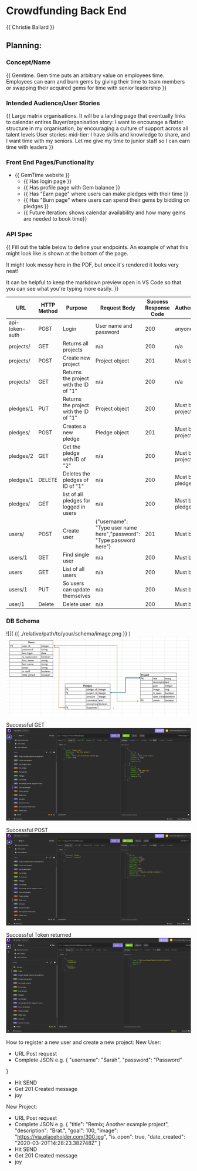 # Crowdfunding Back End
{{ Christie Ballard }}

## Planning:
### Concept/Name
{{ Gemtime. Gem time puts an arbitrary value on employees time. Employees can earn and burn gems by giving their time to team members or swapping their acquired gems for time with senior leadership }}

### Intended Audience/User Stories
{{ Large matrix organisations. It will be a landing page that eventually links to calendar entires 
Buyer/organisation story: I want to encourage a flatter structure in my organisation, by encouraging a culture of support across all talent levels
User stories:
mid-tier: I have skills and knowledge to share, and I want time with my seniors. Let me give my time to junior staff so I can earn time with leaders
}}

### Front End Pages/Functionality
- {{ GemTime website }}
    - {{ Has login page }}
    - {{ Has profile page with Gem balance }}
    - {{ Has "Earn page" where users can make pledges with their time }}
    - {{ Has "Burn page" where users can spend their gems by bidding on pledges }}
    - {{ Future iteration: shows calendar availability and how many gems are needed to book time}}

### API Spec
{{ Fill out the table below to define your endpoints. An example of what this might look like is shown at the bottom of the page. 

It might look messy here in the PDF, but once it's rendered it looks very neat! 

It can be helpful to keep the markdown preview open in VS Code so that you can see what you're typing more easily. }}

| URL | HTTP Method | Purpose | Request Body | Success Response Code | Authentication/Authorisation |
| --- | ----------- | ------- | ------------ | --------------------- | ---------------------------- |
|  api-token-auth   |   POST |    Login   |    User name and password  |     200     |      anyone            |
| projects/ | GET | Returns all projects | n/a | 200 | n/a 
| projects/ | POST | Create new project | Project object | 201 | Must be logged in
| projects/ | GET | Returns the project with the ID of "1" | n/a | 200 | n/a
| pledges/1 | PUT | Returns the project with the ID of "1" | Project object | 200 | Must be logged in. Must be project owner.
| pledges/ | POST | Creates a new pledge | Pledge object | 201 | Must be logged in. Must be project owner.
| pledges/2 | GET | Get the pledge with ID of "2" | n/a | 200 | Must be logged in. Must be project owner.
| pledges/1 | DELETE | Deletes the pledges of ID of "1" | n/a | 200 | Must be logged in. Must be pledge owner. 
| pledges/ | GET | list of all pledges for logged in users | n/a | 200 | Must be logged in. Must be pledge owner.
| users/ | POST | Create user | {"username": "Type user name here","password": "Type password here"} |201 | Must be logged in.
| users/1 | GET | Find single user | n/a | 200 | Must be logged in.
| users | GET | List of all users | n/a | 200 | Must be logged in.
| users/1 | PUT | So users can update themselves | n/a | 200 | Must be logged in.
| user/1 | Delete | Delete user | n/a | 200 | Must be logged in



### DB Schema
![]( {{ ./relative/path/to/your/schema/image.png }} )
![alt text](image.png)

Successful GET
![alt text](image-1.png)

Successful POST
![alt text](image-2.png)

Successful Token returned
![alt text](image-3.png)

How to register a new user and create a new project:
New User:
- URL Post request 
- Complete JSON e.g.
{
	"username": "Sarah",
	"password": "Password"

}
- Hit SEND 
- Get 201 Created message
- joy

New Project:
- URL Post request
- Complete JSON e.g.
{
	"title": "Remix; Another example project",
	"description": "Brat.",
	"goal": 100,
	"image": "https://via.placeholder.com/300.jpg",
	"is_open": true,
	"date_created": "2020-03-20T14:28:23.382748Z"
}
- Hit SEND 
- Get 201 Created message
- joy